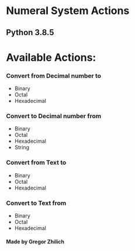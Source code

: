 # Numeral System Actions

## Python 3.8.5

# Available Actions:

### Convert from Decimal number to
* Binary
* Octal
* Hexadecimal

### Convert to Decimal number from
* Binary
* Octal
* Hexadecimal
* String

### Convert from Text to
* Binary
* Octal
* Hexadecimal

### Convert to Text from
* Binary
* Octal
* Hexadecimal

#### Made by Gregor Zhilich
